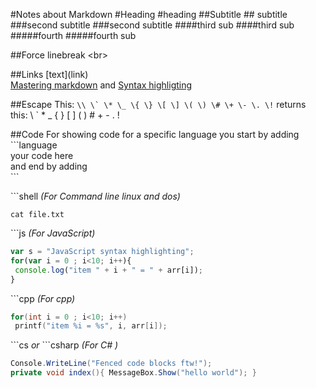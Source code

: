 #Notes about Markdown 
#Heading \#heading
##Subtitle \#\# subtitle
###second subtitle \#\#\#second subtitle
####third sub \#\#\#\#third sub
#####fourth \#\#\#\#\#fourth sub

##Force linebreak
\<br\>

##Links
\[text\](link)<br>
[Mastering markdown](https://guides.github.com/features/mastering-markdown/)
 and
[Syntax highligting](https://support.codebasehq.com/articles/tips-tricks/syntax-highlighting-in-markdown)

##Escape
This: ``` \\ \` \* \_ \{ \} \[ \] \( \) \# \+ \- \. \! ``` returns this: \\ \` \* \_ \{ \} \[ \] \( \) \# \+ \- \. \!

##Code
For showing code for a specific language you start by adding<br>
\`\`\`language<br>
your code here<br>
and end by adding <br>
\`\`\`<br>

\`\`\`shell   <i>(For Command line linux and dos)</i><br>
```shell
cat file.txt
```
\`\`\`js <i>(For JavaScript)</i><br>
```js
var s = "JavaScript syntax highlighting";
for(var i = 0 ; i<10; i++){
 console.log("item " + i + " = " + arr[i]);
}
```
\`\`\`cpp <i>(For cpp)</i>
```cpp
for(int i = 0 ; i<10; i++)
 printf("item %i = %s", i, arr[i]);

```
\`\`\`cs <i> or </i> \`\`\`csharp <i>(For C# )</i>
```cs
Console.WriteLine("Fenced code blocks ftw!");
private void index(){ MessageBox.Show("hello world"); }
```
